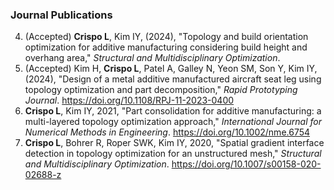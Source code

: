 ### Journal Publications
4. (Accepted) **Crispo L**, Kim IY, (2024), "Topology and build orientation optimization for additive manufacturing considering build height and overhang area," _Structural and Multidisciplinary Optimization_.
3. (Accepted) Kim H, **Crispo L**, Patel A, Galley N, Yeon SM, Son Y, Kim IY, (2024), "Design of a metal additive manufactured aircraft seat leg using topology optimization and part decomposition," _Rapid Prototyping Journal_. https://doi.org/10.1108/RPJ-11-2023-0400
2. **Crispo L**, Kim IY, 2021, "Part consolidation for additive manufacturing: a multi-layered topology optimization approach," _International Journal for Numerical Methods in Engineering_. https://doi.org/10.1002/nme.6754
1. **Crispo L**, Bohrer R, Roper SWK, Kim IY, 2020, "Spatial gradient interface detection in topology optimization for an unstructured mesh," _Structural and Multidisciplinary Optimization_. https://doi.org/10.1007/s00158-020-02688-z
